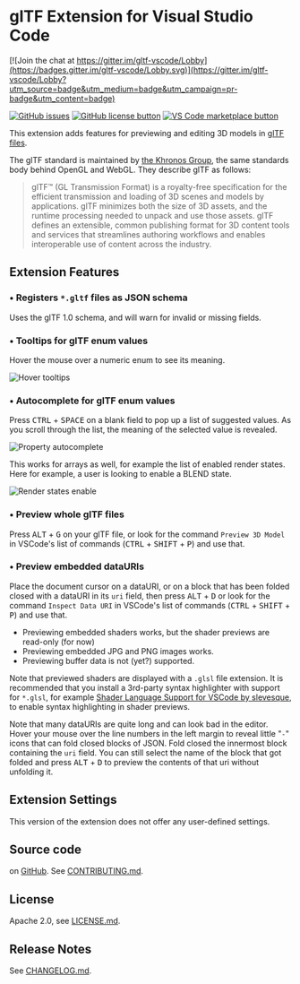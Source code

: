 # glTF Extension for Visual Studio Code

[![Join the chat at https://gitter.im/gltf-vscode/Lobby](https://badges.gitter.im/gltf-vscode/Lobby.svg)](https://gitter.im/gltf-vscode/Lobby?utm_source=badge&utm_medium=badge&utm_campaign=pr-badge&utm_content=badge)

[![GitHub issues](https://img.shields.io/github/issues/AnalyticalGraphicsInc/gltf-vscode.svg)](https://github.com/AnalyticalGraphicsInc/gltf-vscode/issues)
[![GitHub license button](https://img.shields.io/badge/License-Apache%202.0-blue.svg)](https://github.com/AnalyticalGraphicsInc/gltf-vscode/blob/master/LICENSE.md)
[![VS Code marketplace button](https://vsmarketplacebadge.apphb.com/installs/cesium.gltf-vscode.svg)](https://marketplace.visualstudio.com/items?itemName=cesium.gltf-vscode)

This extension adds features for previewing and editing 3D models in [glTF files](https://github.com/KhronosGroup/glTF).

The glTF standard is maintained by [the Khronos Group](https://www.khronos.org/), the same standards body behind OpenGL and WebGL.  They describe glTF as follows:

> glTF™ (GL Transmission Format) is a royalty-free specification for the efficient transmission and loading of 3D scenes and models by applications. glTF minimizes both the size of 3D assets, and the runtime processing needed to unpack and use those assets. glTF defines an extensible, common publishing format for 3D content tools and services that streamlines authoring workflows and enables interoperable use of content across the industry.

## Extension Features

### &bull; Registers `*.gltf` files as JSON schema

Uses the glTF 1.0 schema, and will warn for invalid or missing fields.

### &bull; Tooltips for glTF enum values

Hover the mouse over a numeric enum to see its meaning.

![Hover tooltips](images/EmissionHover.png)

### &bull; Autocomplete for glTF enum values

Press <kbd>CTRL</kbd> + <kbd>SPACE</kbd> on a blank field to pop up a list of suggested values.  As you scroll through the list, the meaning of the selected value is revealed.

![Property autocomplete](images/PropertyAutocomplete.png)

This works for arrays as well, for example the list of enabled render states.  Here for example, a user is looking to enable a BLEND state.

![Render states enable](images/StatesEnable.png)

### &bull;  Preview whole glTF files

Press <kbd>ALT</kbd> + <kbd>G</kbd> on your glTF file, or look for the command `Preview 3D Model` in VSCode's list of commands (<kbd>CTRL</kbd> + <kbd>SHIFT</kbd> + <kbd>P</kbd>) and use that.

### &bull;  Preview embedded dataURIs

Place the document cursor on a dataURI, or on a block that has been folded closed with a dataURI in its `uri` field, then press <kbd>ALT</kbd> + <kbd>D</kbd> or look for the command `Inspect Data URI` in VSCode's list of commands (<kbd>CTRL</kbd> + <kbd>SHIFT</kbd> + <kbd>P</kbd>) and use that.

* Previewing embedded shaders works, but the shader previews are read-only (for now)
* Previewing embedded JPG and PNG images works.
* Previewing buffer data is not (yet?) supported.

Note that previewed shaders are displayed with a `.glsl` file extension.  It is recommended that you install a 3rd-party syntax highlighter with support for `*.glsl`, for example [Shader Language Support for VSCode by slevesque](https://marketplace.visualstudio.com/items?itemName=slevesque.shader), to enable syntax highlighting in shader previews.

Note that many dataURIs are quite long and can look bad in the editor.  Hover your mouse over the line numbers in the left margin to reveal little "`-`" icons that can fold closed blocks of JSON.  Fold closed the innermost block containing the `uri` field.  You can still select the name of the block that got folded and press <kbd>ALT</kbd> + <kbd>D</kbd> to preview the contents of that uri without unfolding it.

## Extension Settings

This version of the extension does not offer any user-defined settings.

## Source code

on [GitHub](https://github.com/AnalyticalGraphicsInc/gltf-vscode).  See [CONTRIBUTING.md](CONTRIBUTING.md).

## License

Apache 2.0, see [LICENSE.md](LICENSE.md).

## Release Notes

See [CHANGELOG.md](CHANGELOG.md).
